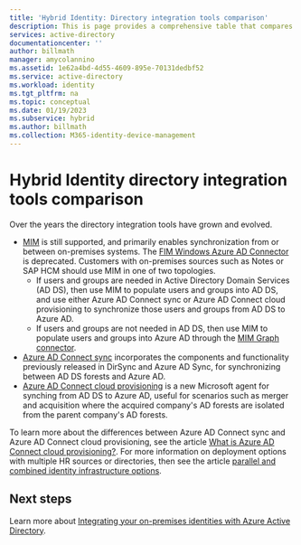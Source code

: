 ```yaml
---
title: 'Hybrid Identity: Directory integration tools comparison'
description: This is page provides a comprehensive table that compares the various directory integration tools that can be used for directory integration.
services: active-directory
documentationcenter: ''
author: billmath
manager: amycolannino
ms.assetid: 1e62a4bd-4d55-4609-895e-70131dedbf52
ms.service: active-directory
ms.workload: identity
ms.tgt_pltfrm: na
ms.topic: conceptual
ms.date: 01/19/2023
ms.subservice: hybrid
ms.author: billmath
ms.collection: M365-identity-device-management
---
```

# Hybrid Identity directory integration tools comparison
Over the years the directory integration tools have grown and evolved.  


- [MIM](/microsoft-identity-manager/microsoft-identity-manager-2016) is still supported, and primarily enables synchronization from or between on-premises systems.  The [FIM Windows Azure AD Connector](/previous-versions/mim/dn511001(v=ws.10)) is deprecated. Customers with on-premises sources such as Notes or SAP HCM should use MIM in one of two topologies.
    - If users and groups are needed in Active Directory Domain Services (AD DS), then use MIM to populate users and groups into AD DS, and use either Azure AD Connect sync or Azure AD Connect cloud provisioning to synchronize those users and groups from AD DS to Azure AD.
    - If users and groups are not needed in AD DS, then use MIM to populate users and groups into Azure AD through the [MIM Graph connector](/microsoft-identity-manager/microsoft-identity-manager-2016-connector-graph).
- [Azure AD Connect sync](how-to-connect-sync-whatis.md) incorporates the components and functionality previously released in DirSync and Azure AD Sync, for synchronizing between AD DS forests and Azure AD.  
- [Azure AD Connect cloud provisioning](../cloud-sync/what-is-cloud-sync.md) is a new Microsoft agent for synching from AD DS to Azure AD, useful for scenarios such as merger and acquisition where the acquired company's AD forests are isolated from the parent company's AD forests.

To learn more about the differences between Azure AD Connect sync and Azure AD Connect cloud provisioning, see the article [What is Azure AD Connect cloud provisioning?](../cloud-sync/what-is-cloud-sync.md).  For more information on deployment options with multiple HR sources or directories, then see the article [parallel and combined identity infrastructure options](../../fundamentals/azure-active-directory-parallel-identity-options.md).

## Next steps
Learn more about [Integrating your on-premises identities with Azure Active Directory](../whatis-hybrid-identity.md).
